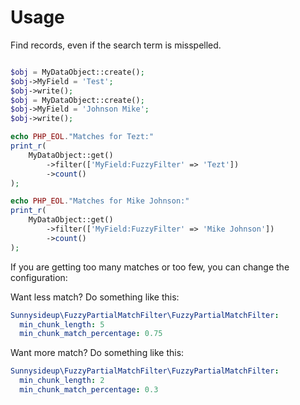 # Usage

Find records, even if the search term is misspelled.

```php

$obj = MyDataObject::create();
$obj->MyField = 'Test';
$obj->write();
$obj = MyDataObject::create();
$obj->MyField = 'Johnson Mike';
$obj->write();

echo PHP_EOL."Matches for Tezt:"
print_r(
    MyDataObject::get()
        ->filter(['MyField:FuzzyFilter' => 'Tezt'])
        ->count()
);

echo PHP_EOL."Matches for Mike Johnson:"
print_r(
    MyDataObject::get()
        ->filter(['MyField:FuzzyFilter' => 'Mike Johnson'])
        ->count()
);
```

If you are getting too many matches or too few, you can change the configuration:

Want less match? Do something like this:

```yml
Sunnysideup\FuzzyPartialMatchFilter\FuzzyPartialMatchFilter:
  min_chunk_length: 5
  min_chunk_match_percentage: 0.75
```

Want more match? Do something like this:

```yml
Sunnysideup\FuzzyPartialMatchFilter\FuzzyPartialMatchFilter:
  min_chunk_length: 2
  min_chunk_match_percentage: 0.3
```
